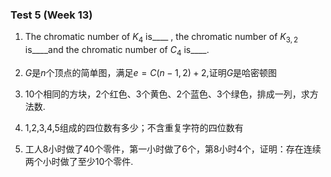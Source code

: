 ### Test 5 (Week 13)

1. The chromatic number of $K_4$ is____ , the chromatic number of $K_{3,2}$  is____and the chromatic number of $C_4$ is____.









2. $G$是$n$个顶点的简单图，满足$e=C(n-1,2)+2$,证明$G$是哈密顿图











3. 10个相同的方块，2个红色、3个黄色、2个蓝色、3个绿色，排成一列，求方法数.









4. 1,2,3,4,5组成的四位数有多少；不含重复字符的四位数有









5. 工人8小时做了40个零件，第一小时做了6个，第8小时4个，证明：存在连续两个小时做了至少10个零件.

